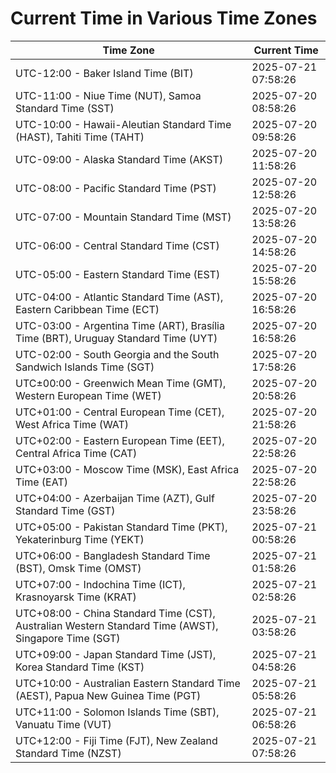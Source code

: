 # Current Time in Various Time Zones

| Time Zone | Current Time |
|-----------|--------------|
| UTC-12:00 - Baker Island Time (BIT) | 2025-07-21 07:58:26 |
| UTC-11:00 - Niue Time (NUT), Samoa Standard Time (SST) | 2025-07-20 08:58:26 |
| UTC-10:00 - Hawaii-Aleutian Standard Time (HAST), Tahiti Time (TAHT) | 2025-07-20 09:58:26 |
| UTC-09:00 - Alaska Standard Time (AKST) | 2025-07-20 11:58:26 |
| UTC-08:00 - Pacific Standard Time (PST) | 2025-07-20 12:58:26 |
| UTC-07:00 - Mountain Standard Time (MST) | 2025-07-20 13:58:26 |
| UTC-06:00 - Central Standard Time (CST) | 2025-07-20 14:58:26 |
| UTC-05:00 - Eastern Standard Time (EST) | 2025-07-20 15:58:26 |
| UTC-04:00 - Atlantic Standard Time (AST), Eastern Caribbean Time (ECT) | 2025-07-20 16:58:26 |
| UTC-03:00 - Argentina Time (ART), Brasília Time (BRT), Uruguay Standard Time (UYT) | 2025-07-20 16:58:26 |
| UTC-02:00 - South Georgia and the South Sandwich Islands Time (SGT) | 2025-07-20 17:58:26 |
| UTC±00:00 - Greenwich Mean Time (GMT), Western European Time (WET) | 2025-07-20 20:58:26 |
| UTC+01:00 - Central European Time (CET), West Africa Time (WAT) | 2025-07-20 21:58:26 |
| UTC+02:00 - Eastern European Time (EET), Central Africa Time (CAT) | 2025-07-20 22:58:26 |
| UTC+03:00 - Moscow Time (MSK), East Africa Time (EAT) | 2025-07-20 22:58:26 |
| UTC+04:00 - Azerbaijan Time (AZT), Gulf Standard Time (GST) | 2025-07-20 23:58:26 |
| UTC+05:00 - Pakistan Standard Time (PKT), Yekaterinburg Time (YEKT) | 2025-07-21 00:58:26 |
| UTC+06:00 - Bangladesh Standard Time (BST), Omsk Time (OMST) | 2025-07-21 01:58:26 |
| UTC+07:00 - Indochina Time (ICT), Krasnoyarsk Time (KRAT) | 2025-07-21 02:58:26 |
| UTC+08:00 - China Standard Time (CST), Australian Western Standard Time (AWST), Singapore Time (SGT) | 2025-07-21 03:58:26 |
| UTC+09:00 - Japan Standard Time (JST), Korea Standard Time (KST) | 2025-07-21 04:58:26 |
| UTC+10:00 - Australian Eastern Standard Time (AEST), Papua New Guinea Time (PGT) | 2025-07-21 05:58:26 |
| UTC+11:00 - Solomon Islands Time (SBT), Vanuatu Time (VUT) | 2025-07-21 06:58:26 |
| UTC+12:00 - Fiji Time (FJT), New Zealand Standard Time (NZST) | 2025-07-21 07:58:26 |
